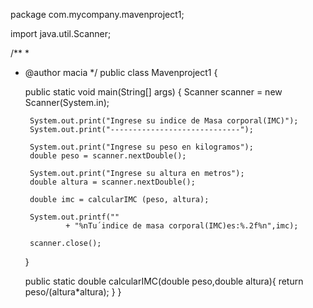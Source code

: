 package com.mycompany.mavenproject1;

import java.util.Scanner;

/**
 *
 * @author macia
 */
public class Mavenproject1 {

    public static void main(String[] args) {
        Scanner scanner = new Scanner(System.in);
        
        System.out.print("Ingrese su indice de Masa corporal(IMC)");
        System.out.print("-----------------------------");
        
        System.out.print("Ingrese su peso en kilogramos");
        double peso = scanner.nextDouble();
        
        System.out.print("Ingrese su altura en metros");
        double altura = scanner.nextDouble();
        
        double imc = calcularIMC (peso, altura);
        
        System.out.printf(""
                + "%nTu´indice de masa corporal(IMC)es:%.2f%n",imc);
        
        scanner.close();
    }
    
    public static double calcularIMC(double peso,double altura){
        return peso/(altura*altura);
    }
}
